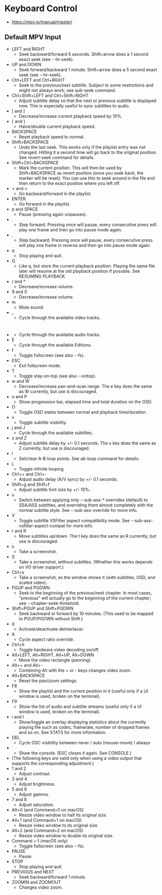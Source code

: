 # Keyboard Control

- https://mpv.io/manual/master/

## Default MPV Input

- LEFT and RIGHT
  - Seek backward/forward 5 seconds. Shift+arrow does a 1 second exact seek (see --hr-seek).
- UP and DOWN
  - Seek forward/backward 1 minute. Shift+arrow does a 5 second exact seek (see --hr-seek).
- Ctrl+LEFT and Ctrl+RIGHT
  - Seek to the previous/next subtitle. Subject to some restrictions and might not always work; see sub-seek command.
- Ctrl+Shift+LEFT and Ctrl+Shift+RIGHT
  - Adjust subtitle delay so that the next or previous subtitle is displayed now. This is especially useful to sync subtitles to audio.
- \[ and \]
  - Decrease/increase current playback speed by 10%.
- { and }
  - Halve/double current playback speed.
- BACKSPACE
  - Reset playback speed to normal.
- Shift+BACKSPACE
  - Undo the last seek. This works only if the playlist entry was not changed. Hitting it a second time will go back to the original position. See revert-seek command for details.
- Shift+Ctrl+BACKSPACE
  - Mark the current position. This will then be used by Shift+BACKSPACE as revert position (once you seek back, the marker will be reset). You can use this to seek around in the file and then return to the exact position where you left off.
- \< and >
  - Go backward/forward in the playlist.
- ENTER
  - Go forward in the playlist.
- p and SPACE
  - Pause (pressing again unpauses).
- .
  - Step forward. Pressing once will pause, every consecutive press will play one frame and then go into pause mode again.
- ,
  - Step backward. Pressing once will pause, every consecutive press will play one frame in reverse and then go into pause mode again.
- q
  - Stop playing and quit.
- Q
  - Like q, but store the current playback position. Playing the same file later will resume at the old playback position if possible. See RESUMING PLAYBACK.
- / and \*
  - Decrease/increase volume.
- 9 and 0
  - Decrease/increase volume.
- m
  - Mute sound.
- \_
  - Cycle through the available video tracks.
- # 
  - Cycle through the available audio tracks.
- E
  - Cycle through the available Editions.
- f
  - Toggle fullscreen (see also --fs).
- ESC
  - Exit fullscreen mode.
- T
  - Toggle stay-on-top (see also --ontop).
- w and W
  - Decrease/increase pan-and-scan range. The e key does the same as W currently, but use is discouraged.
- o and P
  - Show progression bar, elapsed time and total duration on the OSD.
- O
  - Toggle OSD states between normal and playback time/duration.
- v
  - Toggle subtitle visibility.
- j and J
  - Cycle through the available subtitles.
- z and Z
  - Adjust subtitle delay by +/- 0.1 seconds. The x key does the same as Z currently, but use is discouraged.
- l
  - Set/clear A-B loop points. See ab-loop command for details.
- L
  - Toggle infinite looping.
- Ctrl++ and Ctrl+-
  - Adjust audio delay (A/V sync) by +/- 0.1 seconds.
- Shift+g and Shift+f
  - Adjust subtitle font size by +/- 10%.
- u
  - Switch between applying only --sub-ass-\* overrides (default) to SSA/ASS subtitles, and overriding them almost completely with the normal subtitle style. See --sub-ass-override for more info.
- V
  - Toggle subtitle VSFilter aspect compatibility mode. See --sub-ass-vsfilter-aspect-compat for more info.
- r and R
  - Move subtitles up/down. The t key does the same as R currently, but use is discouraged.
- s
  - Take a screenshot.
- S
  - Take a screenshot, without subtitles. (Whether this works depends on VO driver support.)
- Ctrl+s
  - Take a screenshot, as the window shows it (with subtitles, OSD, and scaled video).
- PGUP and PGDWN
  - Seek to the beginning of the previous/next chapter. In most cases, "previous" will actually go to the beginning of the current chapter; see --chapter-seek-threshold.
- Shift+PGUP and Shift+PGDWN
  - Seek backward or forward by 10 minutes. (This used to be mapped to PGUP/PGDWN without Shift.)
- d
  - Activate/deactivate deinterlacer.
- A
  - Cycle aspect ratio override.
- Ctrl+h
  - Toggle hardware video decoding on/off.
- Alt+LEFT, Alt+RIGHT, Alt+UP, Alt+DOWN
  - Move the video rectangle (panning).
- Alt++ and Alt+-
  - Combining Alt with the + or - keys changes video zoom.
- Alt+BACKSPACE
  - Reset the pan/zoom settings.
- F8
  - Show the playlist and the current position in it (useful only if a UI window is used, broken on the terminal).
- F9
  - Show the list of audio and subtitle streams (useful only if a UI window is used, broken on the terminal).
- i and I
  - Show/toggle an overlay displaying statistics about the currently playing file such as codec, framerate, number of dropped frames and so on. See STATS for more information.
- DEL
  - Cycle OSC visibility between never / auto (mouse-move) / always
- \`
  - Show the console. (ESC closes it again. See CONSOLE.)
- (The following keys are valid only when using a video output that supports the corresponding adjustment.)
- 1 and 2
  - Adjust contrast.
- 3 and 4
  - Adjust brightness.
- 5 and 6
  - Adjust gamma.
- 7 and 8
  - Adjust saturation.
- Alt+0 (and Command+0 on macOS)
  - Resize video window to half its original size.
- Alt+1 (and Command+1 on macOS)
  - Resize video window to its original size.
- Alt+2 (and Command+2 on macOS)
  - Resize video window to double its original size.
- Command + f (macOS only)
  - Toggle fullscreen (see also --fs).
- PAUSE
  - Pause.
- STOP
  - Stop playing and quit.
- PREVIOUS and NEXT
  - Seek backward/forward 1 minute.
- ZOOMIN and ZOOMOUT
  - Changes video zoom.
